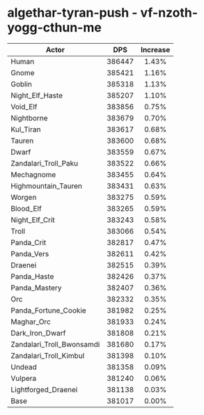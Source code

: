 # algethar-tyran-push - vf-nzoth-yogg-cthun-me
| Actor | DPS | Increase |
|---|:---:|:---:|
|Human|386447|1.43%|
|Gnome|385421|1.16%|
|Goblin|385318|1.13%|
|Night_Elf_Haste|385207|1.10%|
|Void_Elf|383856|0.75%|
|Nightborne|383679|0.70%|
|Kul_Tiran|383617|0.68%|
|Tauren|383600|0.68%|
|Dwarf|383559|0.67%|
|Zandalari_Troll_Paku|383522|0.66%|
|Mechagnome|383455|0.64%|
|Highmountain_Tauren|383431|0.63%|
|Worgen|383275|0.59%|
|Blood_Elf|383265|0.59%|
|Night_Elf_Crit|383243|0.58%|
|Troll|383066|0.54%|
|Panda_Crit|382817|0.47%|
|Panda_Vers|382611|0.42%|
|Draenei|382515|0.39%|
|Panda_Haste|382426|0.37%|
|Panda_Mastery|382407|0.36%|
|Orc|382332|0.35%|
|Panda_Fortune_Cookie|381982|0.25%|
|Maghar_Orc|381933|0.24%|
|Dark_Iron_Dwarf|381808|0.21%|
|Zandalari_Troll_Bwonsamdi|381680|0.17%|
|Zandalari_Troll_Kimbul|381398|0.10%|
|Undead|381358|0.09%|
|Vulpera|381240|0.06%|
|Lightforged_Draenei|381138|0.03%|
|Base|381017|0.00%|
